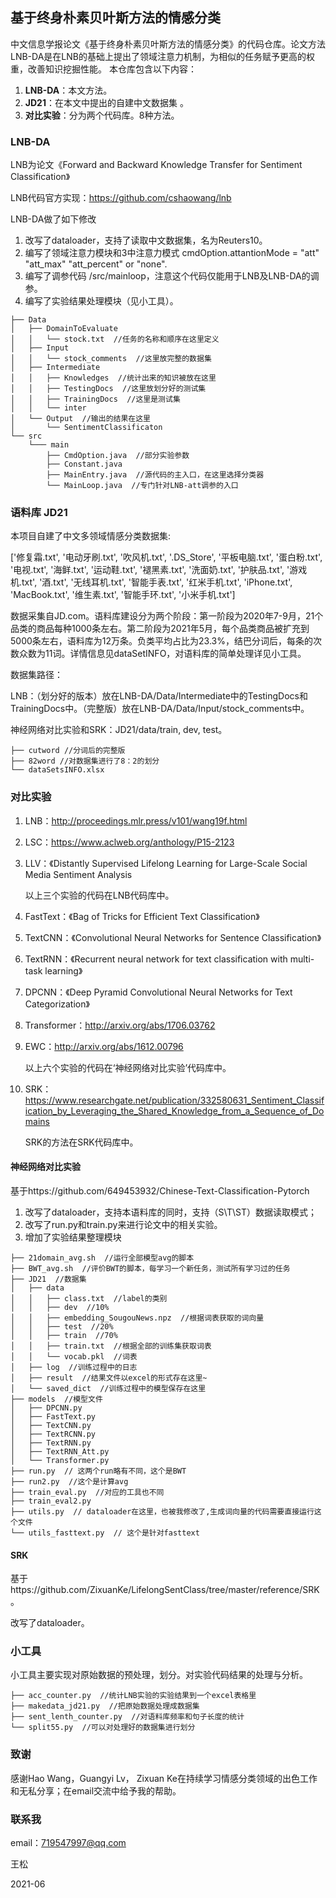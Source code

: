 ## 基于终身朴素贝叶斯方法的情感分类

​	中文信息学报论文《基于终身朴素贝叶斯方法的情感分类》的代码仓库。论文方法LNB-DA是在LNB的基础上提出了领域注意力机制，为相似的任务赋予更高的权重，改善知识挖掘性能。 本仓库包含以下内容：

1. **LNB-DA**：本文方法。
2. **JD21**：在本文中提出的自建中文数据集 。
3. **对比实验**：分为两个代码库。8种方法。

### LNB-DA

LNB为论文《Forward and Backward Knowledge Transfer for Sentiment Classification》

LNB代码官方实现：https://github.com/cshaowang/lnb

LNB-DA做了如下修改

1. 改写了dataloader，支持了读取中文数据集，名为Reuters10。
2. 编写了领域注意力模块和3中注意力模式 cmdOption.attantionMode = "att" "att_max" "att_percent" or "none".
3. 编写了调参代码 /src/mainloop，注意这个代码仅能用于LNB及LNB-DA的调参。
4. 编写了实验结果处理模块（见小工具）。

```
├── Data
│   ├── DomainToEvaluate
│   │   └── stock.txt  //任务的名称和顺序在这里定义
│   ├── Input
│   │   └── stock_comments  //这里放完整的数据集
│   ├── Intermediate
│   │   ├── Knowledges  //统计出来的知识被放在这里
│   │   ├── TestingDocs  //这里放划分好的测试集
│   │   ├── TrainingDocs  //这里是测试集
│   │   └── inter
│   └── Output  //输出的结果在这里
│       └── SentimentClassificaton
└── src
    └─── main
        ├── CmdOption.java  //部分实验参数
        ├── Constant.java
        ├── MainEntry.java  //源代码的主入口，在这里选择分类器
        └── MainLoop.java  //专门针对LNB-att调参的入口
```

### 语料库  JD21

本项目自建了中文多领域情感分类数据集:

['修复霜.txt', '电动牙刷.txt', '吹风机.txt', '.DS_Store', '平板电脑.txt', '蛋白粉.txt', '电视.txt', '海鲜.txt', '运动鞋.txt', '褪黑素.txt', '洗面奶.txt', '护肤品.txt', '游戏机.txt', '酒.txt', '无线耳机.txt', '智能手表.txt', '红米手机.txt', 'iPhone.txt', 'MacBook.txt', '维生素.txt', '智能手环.txt', '小米手机.txt']

数据采集自JD.com。语料库建设分为两个阶段：第一阶段为2020年7-9月，21个品类的商品每种1000条左右。第二阶段为2021年5月，每个品类商品被扩充到5000条左右，语料库为12万条。负类平均占比为23.3%，结巴分词后，每条的次数众数为11词。详情信息见dataSetINFO，对语料库的简单处理详见小工具。

数据集路径：

LNB：（划分好的版本）放在LNB-DA/Data/Intermediate中的TestingDocs和TrainingDocs中。（完整版）放在LNB-DA/Data/Input/stock_comments中。

神经网络对比实验和SRK：JD21/data/train, dev, test。  

```
├── cutword //分词后的完整版
├── 82word //对数据集进行了8：2的划分 
└── dataSetsINFO.xlsx
```

### 对比实验

1. LNB：http://proceedings.mlr.press/v101/wang19f.html

2. LSC：https://www.aclweb.org/anthology/P15-2123

3. LLV：《Distantly Supervised Lifelong Learning for Large-Scale Social Media Sentiment Analysis

   以上三个实验的代码在LNB代码库中。

4. FastText：《Bag of Tricks for Efficient Text Classification》

5. TextCNN：《Convolutional Neural Networks for Sentence Classification》

6. TextRNN：《Recurrent neural network for text classification with multi-task learning》

7. DPCNN：《Deep Pyramid Convolutional Neural Networks for Text Categorization》

8. Transformer：http://arxiv.org/abs/1706.03762

9. EWC：http://arxiv.org/abs/1612.00796

   以上六个实验的代码在‘神经网络对比实验’代码库中。

10. SRK：https://www.researchgate.net/publication/332580631_Sentiment_Classification_by_Leveraging_the_Shared_Knowledge_from_a_Sequence_of_Domains

    SRK的方法在SRK代码库中。

#### 神经网络对比实验

基于https://github.com/649453932/Chinese-Text-Classification-Pytorch

1. 改写了dataloader，支持本语料库的同时，支持（S\T\ST）数据读取模式；
2. 改写了run.py和train.py来进行论文中的相关实验。
3. 增加了实验结果整理模块

```
├── 21domain_avg.sh  //运行全部模型avg的脚本
├── BWT_avg.sh  //评价BWT的脚本，每学习一个新任务，测试所有学习过的任务
├── JD21  //数据集
│   ├── data
│   │   ├── class.txt  //label的类别
│   │   ├── dev  //10%
│   │   ├── embedding_SougouNews.npz  //根据词表获取的词向量
│   │   ├── test  //20%
│   │   ├── train  //70%
│   │   ├── train.txt  //根据全部的训练集获取词表
│   │   └── vocab.pkl  //词表
│   ├── log  //训练过程中的日志
│   ├── result  //结果文件以excel的形式存在这里~
│   └── saved_dict  //训练过程中的模型保存在这里
├── models  //模型文件
│   ├── DPCNN.py
│   ├── FastText.py
│   ├── TextCNN.py
│   ├── TextRCNN.py
│   ├── TextRNN.py
│   ├── TextRNN_Att.py
│   └── Transformer.py
├── run.py  // 这两个run略有不同，这个是BWT
├── run2.py  //这个是计算avg
├── train_eval.py  //对应的工具也不同
├── train_eval2.py
├── utils.py  // dataloader在这里，也被我修改了,生成词向量的代码需要直接运行这个文件
└── utils_fasttext.py  // 这个是针对fasttext
```

#### SRK

基于https://github.com/ZixuanKe/LifelongSentClass/tree/master/reference/SRK。

改写了dataloader。

### 小工具

小工具主要实现对原始数据的预处理，划分。对实验代码结果的处理与分析。

```
├── acc_counter.py  //统计LNB实验的实验结果到一个excel表格里
├── makedata_jd21.py  //把原始数据处理成数据集
├── sent_lenth_counter.py  //对语料库频率和句子长度的统计
└── split55.py  //可以对处理好的数据集进行划分
```

### 致谢

感谢Hao Wang，Guangyi Lv， Zixuan Ke在持续学习情感分类领域的出色工作和无私分享；在email交流中给予我的帮助。

### 联系我

email：719547997@qq.com

王松

2021-06